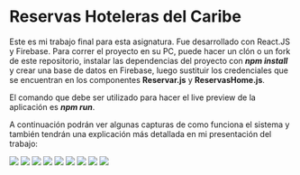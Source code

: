 # Reservas Hoteleras del Caribe

Este es mi trabajo final para esta asignatura. Fue desarrollado con React.JS y Firebase. Para correr el proyecto en su PC, puede hacer un clón o un fork de este repositorio, instalar las dependencias del proyecto con <b><i>npm install</i></b> y crear una base de datos en Firebase, luego sustituir los credenciales que se encuentran en los componentes <b>Reservar.js</b> y <b>ReservasHome.js</b>. 

El comando que debe ser utilizado para hacer el live preview de la aplicación es <b><i>npm run</i></b>.

A continuación podrán ver algunas capturas de como funciona el sistema y también tendrán una explicación más detallada en mi presentación del trabajo:

<img src="./imagenes_presentacion/Login.png" />
<img src="./imagenes_presentacion/Login Vacío.png" />
<img src="./imagenes_presentacion/Login incorrecto.png" />
<img src="./imagenes_presentacion/Formulario de reservas.png" />
<img src="./imagenes_presentacion/Alerta formulario en blanco.png" />
<img src="./imagenes_presentacion/Alerta formulario completado.png" />
<img src="./imagenes_presentacion/Menú de selección de hotel.png" />
<img src="./imagenes_presentacion/Selección de hotel.png" />
<img src="./imagenes_presentacion/Reserva realizada.png" />